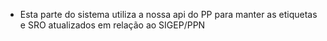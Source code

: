 - Esta parte do sistema utiliza a nossa api do PP para manter as etiquetas e SRO atualizados em relação ao SIGEP/PPN